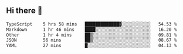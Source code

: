 ## Hi there 👋

 <!--START_SECTION:waka-->

```txt
TypeScript    5 hrs 58 mins   █████████████▓░░░░░░░░░░░   54.53 %
Markdown      1 hr 46 mins    ████░░░░░░░░░░░░░░░░░░░░░   16.20 %
Other         1 hr 4 mins     ██▒░░░░░░░░░░░░░░░░░░░░░░   09.81 %
JSON          56 mins         ██▒░░░░░░░░░░░░░░░░░░░░░░   08.67 %
YAML          27 mins         █░░░░░░░░░░░░░░░░░░░░░░░░   04.13 %
```

<!--END_SECTION:waka-->

<!--
**ValentinRapp/ValentinRapp** is a ✨ _special_ ✨ repository because its `README.md` (this file) appears on your GitHub profile.

Here are some ideas to get you started:

- 🔭 I’m currently working on ...
- 🌱 I’m currently learning ...
- 👯 I’m looking to collaborate on ...
- 🤔 I’m looking for help with ...
- 💬 Ask me about ...
- 📫 How to reach me: ...
- 😄 Pronouns: ...
- ⚡ Fun fact: ...
-->
